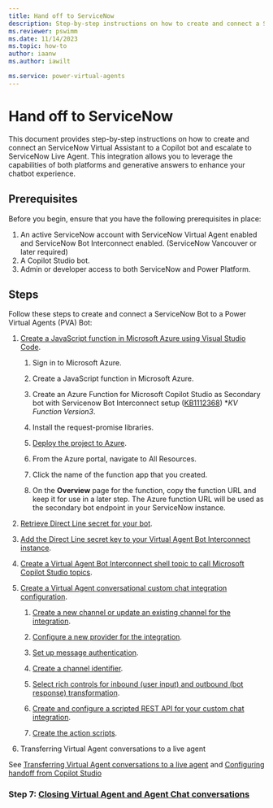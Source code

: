 ```yaml
---
title: Hand off to ServiceNow
description: Step-by-step instructions on how to create and connect a ServiceNow Virtual Assistant to a Copilot Studio copilot and escalate to ServiceNow Live Agent.
ms.reviewer: pswimm
ms.date: 11/14/2023
ms.topic: how-to
author: iaanw
ms.author: iawilt

ms.service: power-virtual-agents
---
```


# Hand off to ServiceNow

This document provides step-by-step instructions on how to create and connect an ServiceNow Virtual Assistant to a Copilot bot and escalate to ServiceNow Live Agent. This integration allows you to leverage the capabilities of both platforms and generative answers to enhance your chatbot experience.

## Prerequisites

Before you begin, ensure that you have the following prerequisites in place:

1. An active ServiceNow account with ServiceNow Virtual Agent enabled and ServiceNow Bot Interconnect enabled. (ServiceNow Vancouver or later required)
1. A Copilot Studio bot.
1. Admin or developer access to both ServiceNow and Power Platform.

## Steps

Follow these steps to create and connect a ServiceNow Bot to a Power Virtual Agents (PVA) Bot:

1. [Create a JavaScript function in Microsoft Azure using Visual Studio Code](https://docs.servicenow.com/bundle/vancouver-servicenow-platform/page/administer/virtual-agent/task/create-js-function-azure-mspv-sec-bot.html).

    1. Sign in to Microsoft Azure.

    1. Create a JavaScript function in Microsoft Azure.

    1. Create an Azure Function for Microsoft Copilot Studio as Secondary bot with Servicenow Bot Interconnect setup ([KB1112368](https://support.servicenow.com/kb?id=kb_article_view&sysparm_article=KB1112368)) **KV Function Version3*.

    1. Install the request-promise libraries.

    1. [Deploy the project to Azure](/azure/azure-functions/create-first-function-vs-code-node).

    1. From the Azure portal, navigate to All Resources.

    1. Click the name of the function app that you created.

    1. On the **Overview** page for the function, copy the function URL and keep it for use in a later step. The Azure function URL will be used as the secondary bot endpoint in your ServiceNow instance.

2. [Retrieve Direct Line secret for your bot](/azure/bot-service/rest-api/bot-framework-rest-direct-line-3-0-authentication?view=azure-bot-service-4.0).

3. [Add the Direct Line secret key to your Virtual Agent Bot Interconnect instance](https://docs.servicenow.com/bundle/vancouver-servicenow-platform/page/administer/virtual-agent/task/add-dl-secret-key-sn-instance.html).

4. [Create a Virtual Agent Bot Interconnect shell topic to call Microsoft Copilot Studio topics](https://docs.servicenow.com/bundle/vancouver-servicenow-platform/page/administer/virtual-agent/task/create-primary-va-topic-ms-pva.html).

5. [Create a Virtual Agent conversational custom chat integration configuration](https://docs.servicenow.com/bundle/vancouver-servicenow-platform/page/administer/virtual-agent/task/create-adapter-for-virtual-agent.html).

    1. [Create a new channel or update an existing channel for the integration](https://docs.servicenow.com/bundle/vancouver-servicenow-platform/page/administer/virtual-agent/task/create-channel-va-cccif.html).

    1. [Configure a new provider for the integration](https://docs.servicenow.com/bundle/vancouver-servicenow-platform/page/administer/virtual-agent/task/create-provider-va-cccif.html).

    1. [Set up message authentication](https://docs.servicenow.com/bundle/vancouver-servicenow-platform/page/administer/virtual-agent/task/set-up-msg-auth-va-cccif.html).

    1. [Create a channel identifier](https://docs.servicenow.com/bundle/vancouver-servicenow-platform/page/administer/virtual-agent/task/create-channel-id-va-cccif.html).

    1. [Select rich controls for inbound (user input) and outbound (bot response) transformation](https://docs.servicenow.com/bundle/vancouver-servicenow-platform/page/administer/virtual-agent/task/map-rich-controls-va-cccif.html).

    1. [Create and configure a scripted REST API for your custom chat integration](https://docs.servicenow.com/bundle/vancouver-servicenow-platform/page/administer/virtual-agent/task/configure-rest-api-va-cccif.html).

    1. [Create the action scripts](https://docs.servicenow.com/bundle/vancouver-servicenow-platform/page/administer/virtual-agent/task/create-action-scripts-va-cccif.html).

6. Transferring Virtual Agent conversations to a live agent

See [Transferring Virtual Agent conversations to a live agent](https://docs.servicenow.com/bundle/vancouver-servicenow-platform/page/administer/virtual-agent/concept/transfer-to-live-agent.html) and [Configuring handoff from Copilot Studio](configure-generic-handoff.md)

### Step 7: [Closing Virtual Agent and Agent Chat conversations](https://docs.servicenow.com/bundle/vancouver-servicenow-platform/page/administer/virtual-agent/concept/va-open-conversations.html)


